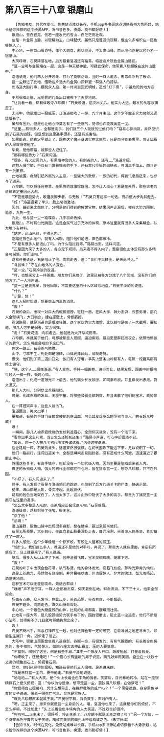# 第八百三十八章 银磨山
        【告知书友，时代在变化，免费站点难以长存，手机app多书源站点切换看书大势所趋，站长给你推荐的这个换源APP，听书音色多、换源、找书都好使！】
       银磨山，雪白锃亮，仿若一座发光的雪山，白茫茫而壮观。
       这是一片金属山脉，以银精为主，山峰起伏，虽然只是普通的银精，但这么多堆积在一起也够惊人了。
       中心地，一座巨山很奇特，像个大磨盘，形状怪异，不太像山峰。而此地也正是以它为名——银磨山。
       大风呼啸，石昊降落在地，后方跟着洛道还有路易，临近这片银色金属山脉区。
       “蓝一尘可与金属熔在一起，这是一种天赋神能，可藉此保命，他带着八珍麒躲在这片山脉中。”
       洛道说道，他们两人分开逃走，只为了能够活命，当时一群人追杀，形势危急到了极点。
       蓝一尘躲进了此地，借助这片浩大的金属山区躲避一群强人的猎杀。
       而洛道大胆行事，摆脱众人后，第一时间潜回光明城，造成“灯下黑”，于最危险的地方安身。
       不然很难走脱，光明界的几条出口被布下了天罗地网。
       “让我看一看，都有谁敢夺八珍麒！”石昊说道，这次出关后，他实力大进，越发的从容与镇定了。
       无形中，他散发出一股威压，让洛道都吃了一惊，九个月未见，这个少年魔王实力居然又迅猛增长了。
       虽然有压力，但是也让他心中莫名有了一些底气，觉得也许能救出蓝一尘。
       “这里……有很多人，全都是高手，我们就三个人能敌的过他们吗？”路易心惊肉跳，虽然见识到了石昊的凶残，但是想到这里高手很多，还是有点害怕。
       如果能逃，他肯定早就走了，跟在这个魔王身边实在太危险，只是而今能去哪里，估计仙殿的人早就恨死他了。
       毕竟，是他带路，被那些人记住了。
       “都有哪些势力？”石昊问道。
       “很多，有火云洞的人，有黑暗神宫的人，有剑谷的人，还有……”洛道介绍。
       这群人很可怕，不仅有当世最强者的手下，还有古代怪胎的追随者，可谓高手如云，而且还有一批散修。
       此地被围，自然引起外面的人主意，一些强大的散修，一族的初代，得到讯息后赶来，也参与了进来。
       八珍麒，可以将任何神草、圣果等药效激增数倍，怎不让人动心？若是在外界，那些古老的道统肯定要因此大战。
       “不管是哪股势力，敢阻我脚步者，杀无赦！”石昊只有这样一句话，而后便大步向前走去。
       “好！”洛道握紧了拳头，脸上略微激动。
       因为，最近来太憋屈了，分明是他们得到的稀世宝物，结果风声走漏后，被各大势力围剿、追杀，九死一生。
       为此，他与蓝一尘一路喋血，几乎将命丢掉。
       银磨山，不时有白光腾起，这是金属气过于充沛的体现，原本这里就有很多人采集精金，认为地下有神料。
       “站住，此山已封，不得入内。”
       刚踏进银色山地中，就有人出现，阻拦他们前进，面色都很冷。
       “不是有很多人都进山了吗，为什么阻拦我等。”路易出面，这样问道。
       “正是因为来了太多的人，各方定下规矩，后来者不得入内了，整座银色山体没有那么多精金可采集，你们走吧。”
       路易还要说话，石昊阻止了他，向前走去，道：“我们不采精金，是来此寻人。”
       “寻找谁？”守在山地外的人变色。
       “蓝一尘。”石昊冷淡的说道。
       “哼，也想来分上一杯美羹，朋友你们来晚了，这里已被各方分成了八个区域，没有你们的地方了。”一人冷声道。
       “蓝一尘是我兄弟，接他回家，不需要这里的什么区域与地盘。”石昊平淡的的说道。
       “什么？”
       “示警，快！”
       这几人顿时后退，想要向山内禀告消息。
       “轰！”
       石昊的身后，出现一对巨大的鲲鹏翅膀，轻轻一扇，狂风大作，神力澎湃，云雾弥漫，那几人全部横飞，大口咳血，撞在崖壁上，骨断筋折。
       别说路易，就是洛道也是眼皮狂跳，这个家伙的实力激增，比以前可是强了一大截啊，要知道，那几人可不是弱者，实力很强。
       “走！”石昊说道，向前走去，他就是为大开杀戒而来。
       八珍麒，本就属于他们，可却被那些人觊觎，逼迫索取，最后更是群起而攻之，依照他熊孩子的脾气，怎么可能会咽的下这口气。
       在这一路上，石昊杀气腾腾。
       山中，寸草不生，到处都是银精，山体光泽灿灿，景观奇特。
       很快，他们到了第二道山口处，依旧有人守着，事实上整条山岭都有人，每隔一段距离都有修士镇守。
       “咦，这个人……很像洛道。”有人变色，手持一幅画卷，进行对比，结果发现，跟画中的银袍年轻人一模一样，顿时心惊。
       洛道出手，化成一道银光冲上前去，他的满头长发暴涨，如同瀑布般，并且爆发出赤霞，符文漫天。
       那几人大叫，分别祭出兵器阻挡。
       可是，化成赤霞的发丝，无坚不摧，将那些骨器全部刺穿，并且击散了他们的宝术，威势惊人。
       在一阵铿锵声中，这些人被击飞。
       洛道跟进，再次出手！
       要知道，石昊的手臂当日都曾被他刺伤出血，可见其发丝多么的坚韧与惊人，拥有超凡神威！
       噗！
       一瞬间，那几人被赤霞缭绕的发丝刺透眉心，全部仰天栽倒，没有一个活下来。
       “看你出手这么利索，当日怎么还险死还生？”路易小声道，可心中却震动不已。
       “废话，你一个人被几个初代围攻去试试看。”洛道这样说道。
       这让路易一惊，石昊则点头，洛道果然很强横，在初代围攻下能活下来，足以说明了一切。
       他们一路前行，连闯四道关卡，全都是瞬间击毙阻拦者，没有造成什么风波，迅速逼近了银磨山中心。
       外围这些关卡，有高手镇守，但却没有一个初代级人物，因为主要是阻挡后来者入内。
       真正的头领级人物、强大的初代全部都在中心地，皆在猎杀蓝一尘，想夺八珍麒，并不在外围。
       “不好了，有人闯进来了。”
       终于，有人发现了石昊与洛道他们的踪迹，也见到了后方几道关卡的尸体，快速示警。
       结果，满山都是人影，骨文冲起，此起彼伏。
       路易的脸色当场就白了，人也太多了，这片山脉中隐伏了太多的高手，都是为了捕捉蓝一尘而守在这里的高手。
       “怎么大多都是人形的，击杀后应该会现原形吧。”石昊蹙眉。
       洛道疑惑，路易则张了张嘴，很无言。
       “杀了他！”
       “杀啊！”
       漫山遍野，银色山脉中出现很多身影，都在鼓噪，要过来斩杀他们。
       石昊无所畏惧，大步前行，径直向着山脉最深处走去，目光冷冽，带着惊人的杀意，着实镇住了一群人。
       许多人感觉，这个少年像是一个修罗般，有股让人胆寒的威压。
       “怕什么，我们这么多人，难道还不是他的对手吗，再说了，那些大人就在里面，肯定有所感应了，马上就要来了。”有人说道。
       随后，很多人从山上冲了下来，各种法器飞舞，宝术交相辉映，笼罩下方。
       “轰！”
       石昊的眸子中出现金色符号，杀气弥漫，他的身体发光，宛若飞仙般，那种光异常的绚烂。
       这是上苍劫光，虽然他有意控制，并非最强状态，但也很惊人，非常的绚烂，如光雨扬起，洒落天地间。
       这种宝术可以无差别攻击，最适合群战！
       “噗噗”声不绝于耳，一群人全部被击穿，仰天栽倒在地，鲜血流淌，不下三十人，结果全部毙命。
       场面有点静，众人发毛，在此止步，带着恐惧，带着寒意，不断后退。
       石昊不理会，向前走去，直入山脉最深处。
       中心地，一个银色大磨盘般的山体，比别的山峰都高，巍峨而壮阔。
       此地有一座大阵，是几股顶级势力联手布下的，围拢银磨山，阻止蓝一尘逃走，他们不断缩小法阵，觉得用不了几日就可将他拘禁出来了。
       轰！
       石昊不断出手，常与打神石在一起，他对法阵也有一定的研究，在最薄弱之地狂暴出手，最后生生撕开一角，迈步走了进去。
       大阵中，银磨山周围盘坐着八道身影，各据一方，有银发的、有紫气朦胧的、有长着金色犄角的，各不相同，气势惊人，如同八座太古神山矗立，压的人要窒息。
       “不错啊，闯到了这里，倒是有些手段。”其中一个银发人开口，眼皮抬起，打量着石昊。
       “你来晚了，还是走吧！”一个眉心长有竖眼的男子说道，面孔妖异而美丽，盘坐在一块数十丈高的银色巨石上，俯视着石昊。
       显然，他们已经得到禀报，知道石昊他们三人很强，是杀进来的。
       “我是来找蓝一尘的，要带他走。”石昊平淡地说道。
       “哈哈哈……”有人大笑，是个头上长着金色牛角的强者，笑罢后，目光蓦地转冷，站在一座银精巨石上低头俯视，道：“你以为你是谁，想带走蓝一尘，要独得八珍麒，在做梦吧！”
       “你觉得自己很强吗，凭什么想带走，在挑衅我等的威严吗？！”一个黑雾遮拢，身穿黑色甲胄的女子说道，带着一股死亡气息，显然是冥族人。
       “就凭八珍麒原本就属于我。”石昊很平和，背负双手，面对所有人。
       “嗯，正主来了。原来你就是蓝一尘身后的人。哦，洛道你也来了，这就是你们的倚仗，不怎么样嘛，不过如此！”头上长着金色牛犄角的人大笑道，不过双目却很冷。
       “呵呵呵……正主来了，很好啊，将正主杀了，八珍麒不就是无主之物了吗？”另一个方位，一个身穿赤色甲胄的女子笑道，精致而美丽的面孔上带着戏谑之色。（未完待续）
       【告知书友，时代在变化，免费站点难以长存，手机app多书源站点切换看书大势所趋，站长给你推荐的这个换源APP，听书音色多、换源、找书都好使！】